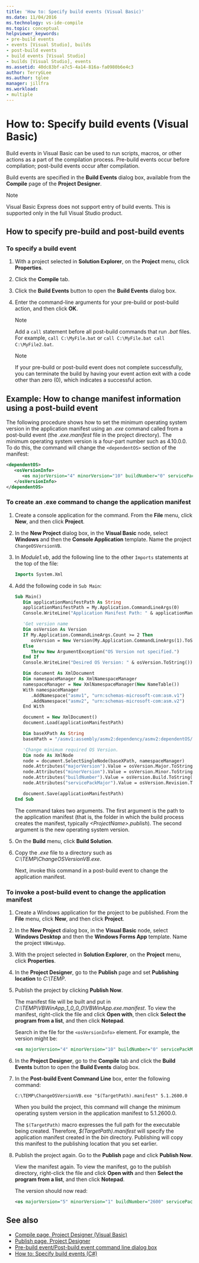 ```yaml
---
title: 'How to: Specify build events (Visual Basic)'
ms.date: 11/04/2016
ms.technology: vs-ide-compile
ms.topic: conceptual
helpviewer_keywords:
- pre-build events
- events [Visual Studio], builds
- post-build events
- build events [Visual Studio]
- builds [Visual Studio], events
ms.assetid: 40dc83bf-a7c5-4a14-816a-fa0980b6e4c3
author: TerryGLee
ms.author: tglee
manager: jillfra
ms.workload:
- multiple
---
```

# How to: Specify build events (Visual Basic)

Build events in Visual Basic can be used to run scripts, macros, or other actions as a part of the compilation process. Pre-build events occur before compilation; post-build events occur after compilation.

Build events are specified in the **Build Events** dialog box, available from the **Compile** page of the **Project Designer**.

> [!NOTE]
> Visual Basic Express does not support entry of build events. This is supported only in the full Visual Studio product.

## How to specify pre-build and post-build events

### To specify a build event

1. With a project selected in **Solution Explorer**, on the **Project** menu, click **Properties**.

2. Click the **Compile** tab.

3. Click the **Build Events** button to open the **Build Events** dialog box.

4. Enter the command-line arguments for your pre-build or post-build action, and then click **OK**.

    > [!NOTE]
    > Add a `call` statement before all post-build commands that run *.bat* files. For example, `call C:\MyFile.bat` or `call C:\MyFile.bat call C:\MyFile2.bat`.

    > [!NOTE]
    > If your pre-build or post-build event does not complete successfully, you can terminate the build by having your event action exit with a code other than zero (0), which indicates a successful action.

## Example: How to change manifest information using a post-build event

The following procedure shows how to set the minimum operating system version in the application manifest using an *.exe* command called from a post-build event (the *.exe.manifest* file in the project directory). The minimum operating system version is a four-part number such as 4.10.0.0. To do this, the command will change the `<dependentOS>` section of the manifest:

```xml
<dependentOS>
   <osVersionInfo>
      <os majorVersion="4" minorVersion="10" buildNumber="0" servicePackMajor="0" />
   </osVersionInfo>
</dependentOS>
```

### To create an .exe command to change the application manifest

1. Create a console application for the command. From the **File** menu, click **New**, and then click **Project**.

2. In the **New Project** dialog box, in the **Visual Basic** node, select **Windows** and then the **Console Application** template. Name the project `ChangeOSVersionVB`.

3. In *Module1.vb*, add the following line to the other `Imports` statements at the top of the file:

   ```vb
   Imports System.Xml
   ```

4. Add the following code in `Sub Main`:

   ```vb
   Sub Main()
      Dim applicationManifestPath As String
      applicationManifestPath = My.Application.CommandLineArgs(0)
      Console.WriteLine("Application Manifest Path: " & applicationManifestPath.ToString)

      'Get version name
      Dim osVersion As Version
      If My.Application.CommandLineArgs.Count >= 2 Then
         osVersion = New Version(My.Application.CommandLineArgs(1).ToString)
      Else
         Throw New ArgumentException("OS Version not specified.")
      End If
      Console.WriteLine("Desired OS Version: " & osVersion.ToString())

      Dim document As XmlDocument
      Dim namespaceManager As XmlNamespaceManager
      namespaceManager = New XmlNamespaceManager(New NameTable())
      With namespaceManager
         .AddNamespace("asmv1", "urn:schemas-microsoft-com:asm.v1")
         .AddNamespace("asmv2", "urn:schemas-microsoft-com:asm.v2")
      End With

      document = New XmlDocument()
      document.Load(applicationManifestPath)

      Dim baseXPath As String
      baseXPath = "/asmv1:assembly/asmv2:dependency/asmv2:dependentOS/asmv2:osVersionInfo/asmv2:os"

      'Change minimum required OS Version.
      Dim node As XmlNode
      node = document.SelectSingleNode(baseXPath, namespaceManager)
      node.Attributes("majorVersion").Value = osVersion.Major.ToString()
      node.Attributes("minorVersion").Value = osVersion.Minor.ToString()
      node.Attributes("buildNumber").Value = osVersion.Build.ToString()
      node.Attributes("servicePackMajor").Value = osVersion.Revision.ToString()

      document.Save(applicationManifestPath)
   End Sub
   ```

   The command takes two arguments. The first argument is the path to the application manifest (that is, the folder in which the build process creates the manifest, typically *\<ProjectName>.publish*). The second argument is the new operating system version.

5. On the **Build** menu, click **Build Solution**.

6. Copy the *.exe* file to a directory such as *C:\TEMP\ChangeOSVersionVB.exe*.

   Next, invoke this command in a post-build event to change the application manifest.

### To invoke a post-build event to change the application manifest

1. Create a Windows application for the project to be published. From the **File** menu, click **New**, and then click **Project**.

2. In the **New Project** dialog box, in the **Visual Basic** node, select **Windows Desktop** and then the **Windows Forms App** template. Name the project `VBWinApp`.
3. With the project selected in **Solution Explorer**, on the **Project** menu, click **Properties**.

4. In the **Project Designer**, go to the **Publish** page and set **Publishing location** to *C:\TEMP*.

5. Publish the project by clicking **Publish Now**.

     The manifest file will be built and put in *C:\TEMP\VBWinApp_1_0_0_0\VBWinApp.exe.manifest*. To view the manifest, right-click the file and click **Open with**, then click **Select the program from a list**, and then click **Notepad**.

     Search in the file for the `<osVersionInfo>` element. For example, the version might be:

    ```xml
    <os majorVersion="4" minorVersion="10" buildNumber="0" servicePackMajor="0" />
    ```

6. In the **Project Designer**, go to the **Compile** tab and click the **Build Events** button to open the **Build Events** dialog box.

7. In the **Post-build Event Command Line** box, enter the following command:

     `C:\TEMP\ChangeOSVersionVB.exe "$(TargetPath).manifest" 5.1.2600.0`

     When you build the project, this command will change the minimum operating system version in the application manifest to 5.1.2600.0.

     The `$(TargetPath)` macro expresses the full path for the executable being created. Therefore, *$(TargetPath).manifest* will specify the application manifest created in the *bin* directory. Publishing will copy this manifest to the publishing location that you set earlier.

8. Publish the project again. Go to the **Publish** page and click **Publish Now**.

     View the manifest again. To view the manifest, go to the publish directory, right-click the file and click **Open with** and then **Select the program from a list**, and then click **Notepad**.

     The version should now read:

    ```xml
    <os majorVersion="5" minorVersion="1" buildNumber="2600" servicePackMajor="0" />
    ```

## See also

- [Compile page, Project Designer (Visual Basic)](../ide/reference/compile-page-project-designer-visual-basic.md)
- [Publish page, Project Designer](../ide/reference/publish-page-project-designer.md)
- [Pre-build event/Post-build event command line dialog box](../ide/reference/pre-build-event-post-build-event-command-line-dialog-box.md)
- [How to: Specify build events (C#)](../ide/how-to-specify-build-events-csharp.md)

